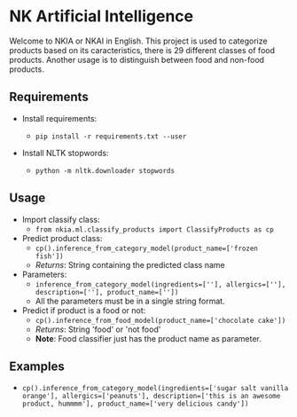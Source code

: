 # NK Artificial Intelligence

Welcome to NKIA or NKAI in English. This project is used to categorize products based on its caracteristics, there is 29 different classes of food products. Another usage is to distinguish between food and non-food products.

## Requirements

- Install requirements:
  - ```pip install -r requirements.txt --user```

- Install NLTK stopwords:
  - ```python -m nltk.downloader stopwords```

## Usage

- Import classify class:
    - ``` from nkia.ml.classify_products import ClassifyProducts as cp ``` 
- Predict product class:
    - ```cp().inference_from_category_model(product_name=['frozen fish'])```
    - *Returns*: String containing the predicted class name
- Parameters:
    - ``` inference_from_category_model(ingredients=[''], allergics=[''], description=[''], product_name=['']) ```
    - All the parameters must be in a single string format.
- Predict if product is a food or not:
    - ```cp().inference_from_food_model(product_name=['chocolate cake'])```
    - *Returns*: String 'food' or 'not food'
    - **Note**: Food classifier just has the product name as parameter.

## Examples

- ```cp().inference_from_category_model(ingredients=['sugar salt vanilla orange'], allergics=['peanuts'], description=['this is an awesome product, hummmm'], product_name=['very delicious candy']) ```
